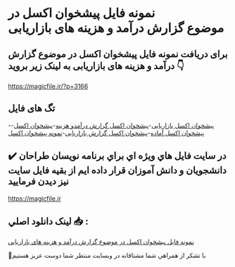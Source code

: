 # نمونه فایل پیشخوان اکسل در موضوع گزارش درآمد و هزینه های بازاریابی

## برای دریافت نمونه فایل پیشخوان اکسل در موضوع گزارش درآمد و هزینه های بازاریابی به لینک زیر بروید 👇

https://magicfile.ir/?p=3166

## تگ های فایل

-[پیشخوان اکسل بازاریابی](https://magicfile.ir/product/%d9%be%db%8c%d8%b4%d8%ae%d9%88%d8%a7%d9%86-%d8%a7%da%a9%d8%b3%d9%84-%d8%af%d8%b1-%d9%85%d9%88%d8%b6%d9%88%d8%b9%da%af%d8%b2%d8%a7%d8%b1%d8%b4-%d8%af%d8%b1%d8%a2%d9%85%d8%af-%d9%88-%d9%87%d8%b2%db%8c%d9%86%d9%87-%d9%87%d8%a7%db%8c-%d8%a8%d8%a7%d8%b2%d8%a7%d8%b1%db%8c%d8%a7%d8%a8%db%8c/)-[پیشخوان اکسل گزارش درآمدو هزینه](https://magicfile.ir/product/%d9%be%db%8c%d8%b4%d8%ae%d9%88%d8%a7%d9%86-%d8%a7%da%a9%d8%b3%d9%84-%d8%af%d8%b1-%d9%85%d9%88%d8%b6%d9%88%d8%b9%da%af%d8%b2%d8%a7%d8%b1%d8%b4-%d8%af%d8%b1%d8%a2%d9%85%d8%af-%d9%88-%d9%87%d8%b2%db%8c%d9%86%d9%87-%d9%87%d8%a7%db%8c-%d8%a8%d8%a7%d8%b2%d8%a7%d8%b1%db%8c%d8%a7%d8%a8%db%8c/)-[پیشخوان اکسل](https://magicfile.ir/product/%d9%be%db%8c%d8%b4%d8%ae%d9%88%d8%a7%d9%86-%d8%a7%da%a9%d8%b3%d9%84-%d8%af%d8%b1-%d9%85%d9%88%d8%b6%d9%88%d8%b9%da%af%d8%b2%d8%a7%d8%b1%d8%b4-%d8%af%d8%b1%d8%a2%d9%85%d8%af-%d9%88-%d9%87%d8%b2%db%8c%d9%86%d9%87-%d9%87%d8%a7%db%8c-%d8%a8%d8%a7%d8%b2%d8%a7%d8%b1%db%8c%d8%a7%d8%a8%db%8c/)-[پیشخوان اکسل آماده](https://magicfile.ir/product/%d9%be%db%8c%d8%b4%d8%ae%d9%88%d8%a7%d9%86-%d8%a7%da%a9%d8%b3%d9%84-%d8%af%d8%b1-%d9%85%d9%88%d8%b6%d9%88%d8%b9%da%af%d8%b2%d8%a7%d8%b1%d8%b4-%d8%af%d8%b1%d8%a2%d9%85%d8%af-%d9%88-%d9%87%d8%b2%db%8c%d9%86%d9%87-%d9%87%d8%a7%db%8c-%d8%a8%d8%a7%d8%b2%d8%a7%d8%b1%db%8c%d8%a7%d8%a8%db%8c/)-[پیشخوان اکسل گزارش بازاریابی](https://magicfile.ir/product/%d9%be%db%8c%d8%b4%d8%ae%d9%88%d8%a7%d9%86-%d8%a7%da%a9%d8%b3%d9%84-%d8%af%d8%b1-%d9%85%d9%88%d8%b6%d9%88%d8%b9%da%af%d8%b2%d8%a7%d8%b1%d8%b4-%d8%af%d8%b1%d8%a2%d9%85%d8%af-%d9%88-%d9%87%d8%b2%db%8c%d9%86%d9%87-%d9%87%d8%a7%db%8c-%d8%a8%d8%a7%d8%b2%d8%a7%d8%b1%db%8c%d8%a7%d8%a8%db%8c/)-[نمونه پیشخوان اکسل](https://magicfile.ir/product/%d9%be%db%8c%d8%b4%d8%ae%d9%88%d8%a7%d9%86-%d8%a7%da%a9%d8%b3%d9%84-%d8%af%d8%b1-%d9%85%d9%88%d8%b6%d9%88%d8%b9%da%af%d8%b2%d8%a7%d8%b1%d8%b4-%d8%af%d8%b1%d8%a2%d9%85%d8%af-%d9%88-%d9%87%d8%b2%db%8c%d9%86%d9%87-%d9%87%d8%a7%db%8c-%d8%a8%d8%a7%d8%b2%d8%a7%d8%b1%db%8c%d8%a7%d8%a8%db%8c/)

## ✔️ در سايت فايل هاي ويژه اي براي برنامه نويسان طراحان دانشجويان و دانش آموزان قرار داده ايم از بقيه فايل سايت نيز ديدن فرماييد

https://magicfile.ir


## لينک دانلود اصلي 📥 :

[نمونه فایل پیشخوان اکسل در موضوع گزارش درآمد و هزینه های بازاریابی](https://magicfile.ir/product/%d9%be%db%8c%d8%b4%d8%ae%d9%88%d8%a7%d9%86-%d8%a7%da%a9%d8%b3%d9%84-%d8%af%d8%b1-%d9%85%d9%88%d8%b6%d9%88%d8%b9%da%af%d8%b2%d8%a7%d8%b1%d8%b4-%d8%af%d8%b1%d8%a2%d9%85%d8%af-%d9%88-%d9%87%d8%b2%db%8c%d9%86%d9%87-%d9%87%d8%a7%db%8c-%d8%a8%d8%a7%d8%b2%d8%a7%d8%b1%db%8c%d8%a7%d8%a8%db%8c/) 


🙏با تشکر از همراهي شما مشتاقانه در وبسایت منتظر شما دوست عزیز هستیم

